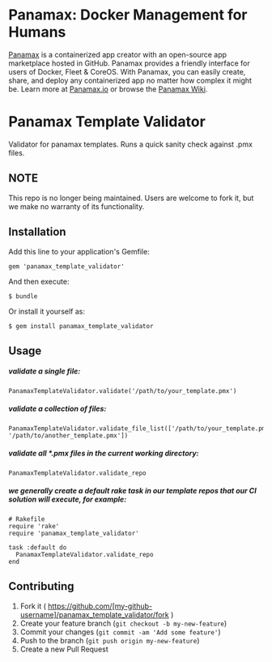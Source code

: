 # Panamax: Docker Management for Humans

[Panamax](http://panamax.io) is a containerized app creator with an open-source app marketplace hosted in GitHub. Panamax provides a friendly interface for users of Docker, Fleet & CoreOS. With Panamax, you can easily create, share, and deploy any containerized app no matter how complex it might be. Learn more at [Panamax.io](http://panamax.io) or browse the [Panamax Wiki](https://github.com/CenturyLinkLabs/panamax-ui/wiki).


# Panamax Template Validator

Validator for panamax templates. Runs a quick sanity check against .pmx files.

## NOTE

This repo is no longer being maintained. Users are welcome to fork it, but we make no warranty of its functionality.

## Installation

Add this line to your application's Gemfile:

    gem 'panamax_template_validator'

And then execute:

    $ bundle

Or install it yourself as:

    $ gem install panamax_template_validator

## Usage

##### validate a single file:
```
PanamaxTemplateValidator.validate('/path/to/your_template.pmx')
```

##### validate a collection of files:
```
PanamaxTemplateValidator.validate_file_list(['/path/to/your_template.pmx', '/path/to/another_template.pmx'])
```

##### validate all *.pmx files in the current working directory:

```
PanamaxTemplateValidator.validate_repo
```

##### we generally create a default rake task in our template repos that our CI solution will execute, for example:

``` 
# Rakefile
require 'rake'
require 'panamax_template_validator'

task :default do
  PanamaxTemplateValidator.validate_repo
end
```

## Contributing

1. Fork it ( https://github.com/[my-github-username]/panamax_template_validator/fork )
2. Create your feature branch (`git checkout -b my-new-feature`)
3. Commit your changes (`git commit -am 'Add some feature'`)
4. Push to the branch (`git push origin my-new-feature`)
5. Create a new Pull Request

